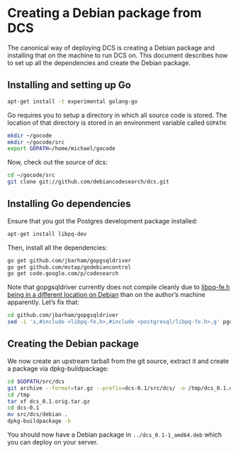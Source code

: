 # Creating a Debian package from DCS

The canonical way of deploying DCS is creating a Debian package and installing that on the machine to run DCS on. This document describes how to set up all the dependencies and create the Debian package.

## Installing and setting up Go

```bash
apt-get install -t experimental golang-go
```

Go requires you to setup a directory in which all source code is stored. The location of that directory is stored in an environment variable called `GOPATH`:
```bash
mkdir ~/gocode
mkdir ~/gocode/src
export GOPATH=/home/michael/gocode
```

Now, check out the source of dcs:

```bash
cd ~/gocode/src
git clone git://github.com/debiancodesearch/dcs.git
```

## Installing Go dependencies

Ensure that you got the Postgres development package installed:
```bash
apt-get install libpq-dev
```

Then, install all the dependencies:
```bash
go get github.com/jbarham/gopgsqldriver
go get github.com/mstap/godebiancontrol
go get code.google.com/p/codesearch
```

Note that gopgsqldriver currently does not compile cleanly due to [libpq-fe.h being in a different location on Debian](https://github.com/jbarham/gopgsqldriver/issues/4) than on the author’s machine apparently. Let’s fix that:
```bash
cd github.com/jbarham/gopgsqldriver
sed -i 's,#include <libpq-fe.h>,#include <postgresql/libpq-fe.h>,g' pgdriver.go
```

## Creating the Debian package

We now create an upstream tarball from the git source, extract it and create a package via dpkg-buildpackage:
```bash
cd $GOPATH/src/dcs
git archive --format=tar.gz --prefix=dcs-0.1/src/dcs/ -o /tmp/dcs_0.1.orig.tar.gz HEAD
cd /tmp
tar xf dcs_0.1.orig.tar.gz
cd dcs-0.1
mv src/dcs/debian .
dpkg-buildpackage -b
```

You should now have a Debian package in `../dcs_0.1-1_amd64.deb` which you can deploy on your server.
